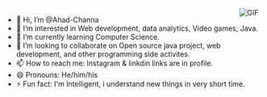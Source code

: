


<img align="right" alt="GIF" src="https://media.giphy.com/media/JqmupuTVZYaQX5s094/giphy.gif" style="margin-left: 20px;" />



- 👋 Hi, I’m @Ahad-Channa                    
- 👀 I’m interested in Web development, data analytics, Video games, Java.                  
- 🌱 I’m currently learning Computer Science.                   
- 💞️ I’m looking to collaborate on Open source java project, web development, and other programming side activites.
- 📫 How to reach me: Instagram & linkdin links are in profile.
- 😄 Pronouns: He/him/his                    
- ⚡ Fun fact: I'm Intelligent, i understand new things in very short time.                          


<!--
**Ahad-Channa/Ahad-Channa** is a ✨ _special_ ✨ repository because its `README.md` (this file) appears on your GitHub profile.
-->
